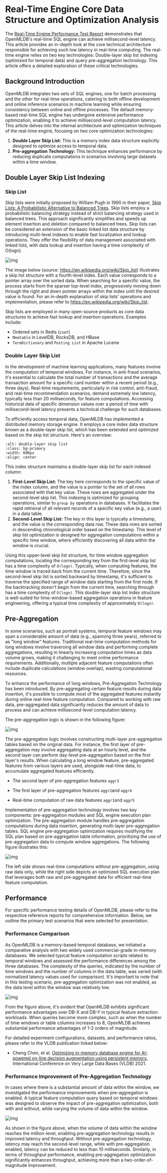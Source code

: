 # Real-Time Engine Core Data Structure and Optimization Analysis

The [Real-Time Engine Performance Test Report](https://openmldb.feishu.cn/wiki/EXB5wI8M8iCquBkErJjcn6JVn0g) demonstrates that OpenMLDB's real-time SQL engine can achieve millisecond-level latency. This article provides an in-depth look at the core technical architecture responsible for achieving such low latency in real-time computing. The real-time engine relies on two key technologies: Double-layer skip list indexing (optimized for temporal data) and query pre-aggregation technology. This article offers a detailed exploration of these critical technologies.

## Background Introduction

OpenMLDB integrates two sets of SQL engines, one for batch processing and the other for real-time operations, catering to both offline development and online inference scenarios in machine learning while ensuring consistency between online and offline processes. The default memory-based real-time SQL engine has undergone extensive performance optimization, enabling it to achieve millisecond-level computation latency. This article delves into the internal architecture and optimization techniques of the real-time engine, focusing on two core optimization technologies:

1. **Double Layer Skip List:** This is a memory index data structure explicitly designed to optimize access to temporal data.
2. **Pre-aggregation Technology:** This technique enhances performance by reducing duplicate computations in scenarios involving large datasets within a time window.

## Double Layer Skip List Indexing

### Skip List

Skip lists were initially proposed by William Pugh in 1990 in their paper, [Skip Lists: A Probabilistic Alternative to Balanced Trees](https://15721.courses.cs.cmu.edu/spring2018/papers/08-oltpindexes1/pugh-skiplists-cacm1990.pdf). Skip lists employ a probabilistic balancing strategy instead of strict balancing strategy used in balanced trees. This approach significantly simplifies and speeds up element insertion and deletion compared to balanced trees. Skip lists can be considered an extension of the basic linked list data structure by introducing multi-level indexes to enable fast localization and lookup operations. They offer the flexibility of data management associated with linked lists, with data lookup and insertion having a time complexity of O(logn).

![img](images/core_data_structure/1.png)

The image below (source: https://en.wikipedia.org/wiki/Skip_list) illustrates a skip list structure with a fourth-level index. Each value corresponds to a pointer array over the sorted data. When searching for a specific value, the process starts from the sparser top-level index, progressively moving down through the right and down pointer arrays within the index until the desired value is found. For an in-depth explanation of skip lists' operations and implementation, please refer to https://en.wikipedia.org/wiki/Skip_list.

Skip lists are employed in many open-source products as core data structures to achieve fast lookup and insertion operations. Examples include:

- Ordered sets in Redis (`zset`)
- `Memtable` in LevelDB, RocksDB, and HBase
- `TermDictionary` and `Posting List` in Apache Lucene

### Double Layer Skip List


In the development of machine learning applications, many features involve the computation of temporal windows. For instance, in anti-fraud scenarios, it's essential to calculate the total number of transactions and the average transaction amount for a specific card number within a recent period (e.g., three days). Real-time requirements, particularly in risk control, anti-fraud, and real-time recommendation scenarios, demand extremely low latency, typically less than 20 milliseconds, for feature computations. Accessing historical data of specific dimension values over a period of time with millisecond-level latency presents a technical challenge for such databases.

To efficiently access temporal data, OpenMLDB has implemented a distributed memory storage engine. It employs a core index data structure known as a double-layer skip list, which has been extended and optimized based on the skip list structure. Here's an overview:

```{image} images/core_data_structure/2.png
:alt: double-layer skip list
:class: bg-primary
:width: 600px
:align: center
```

This index structure maintains a double-layer skip list for each indexed column:

1. **First-Level Skip List:** The key here corresponds to the specific value of the index column, and the value is a pointer to the set of all rows associated with that key value. These rows are aggregated under the second-level skip list. This indexing is optimized for grouping operations, similar to `group by` operations in databases. It facilitates the rapid retrieval of all relevant records of a specific key value (e.g., a user) in a data table.
2. **Second-Level Skip List:** The key in this layer is typically a timestamp, and the value is the corresponding data row. These data rows are sorted in descending chronological order based on the timestamp. This level of skip list optimization is designed for aggregation computations within a specific time window, where efficiently discovering all data within the window is crucial.

Using this upper-level skip list structure, for time window aggregation computations, locating the corresponding key from the first-level skip list has a time complexity of `O(logn)`. Typically, when computing features, the time window is traced back from the current time. Therefore, since the second-level skip list is sorted backward by timestamp, it's sufficient to traverse the specified range of window data starting from the first node. If the backtracking doesn't begin from the current time, searching through has a time complexity of `O(logn)`. This double-layer skip list index structure is well-suited for time-window-based aggregation operations in feature engineering, offering a typical time complexity of approximately `O(logn)`.

## Pre-Aggregation

In some scenarios, such as portrait systems, temporal feature windows may span a considerable amount of data (e.g., spanning three years), referred to as "long window" features. Traditional real-time computation methods for long windows involve traversing all window data and performing complete aggregations, resulting in linearly increasing computation times as data volume grows, making it challenging to meet online performance requirements. Additionally, multiple adjacent feature computations often include duplicate calculations (window overlap), wasting computational resources.

To enhance the performance of long windows, Pre-Aggregation Technology has been introduced. By pre-aggregating certain feature results during data insertion, it's possible to compute most of the aggregated features instantly during online real-time feature computation. Compared to working with raw data, pre-aggregated data significantly reduces the amount of data to process and can achieve millisecond-level computation latency.

The pre-aggregation logic is shown in the following figure:

![img](images/core_data_structure/3.png)

The pre-aggregation logic involves constructing multi-layer pre-aggregation tables based on the original data. For instance, the first layer of pre-aggregation may involve aggregating data at an hourly level, and the second layer can perform day-level pre-aggregation based on the first layer's results. When calculating a long window feature, pre-aggregated features from various layers are used, alongside real-time data, to accumulate aggregated features efficiently.

- The second layer of pre-aggregation features `aggr3`

- The first layer of pre-aggregation features `aggr2`and `aggr4`

- Real-time computation of raw data features `aggr1`and `aggr5`

Implementation of pre-aggregation technology involves two key components: pre-aggregation modules and SQL engine execution plan optimization. The pre-aggregation module handles pre-aggregation computations during data insertion, generating multi-layer pre-aggregation tables. SQL engine pre-aggregation optimization requires modifying the SQL plan based on pre-aggregation table information, prioritizing the use of pre-aggregation data to compute window aggregations. The following figure illustrates this:

![img](images/core_data_structure/4.png)

The left side shows real-time computations without pre-aggregation, using raw data only, while the right side depicts an optimized SQL execution plan that leverages both raw and pre-aggregated data for efficient real-time feature computation.

## Performance

For specific performance testing details of OpenMLDB, please refer to the respective reference reports for comprehensive information. Below, we outline the primary test scenarios that were selected for presentation.

### Performance Comparison

As OpenMLDB is a memory-based temporal database, we initiated a comparative analysis with two widely used commercial-grade in-memory databases. We selected typical feature computation scripts related to temporal windows and assessed the performance differences among the three databases. The complexity of the queries, indicated by the number of time windows and the number of columns in the data table, was varied (with normalized latency values used for comparison). It's important to note that in this testing scenario, pre-aggregation optimization was not enabled, as the data level within the window was relatively low.

![img](images/core_data_structure/5.png) 

From the figure above, it's evident that OpenMLDB exhibits significant performance advantages over DB-X and DB-Y in typical feature extraction workloads. When queries become more complex, such as when the number of time windows or table columns increases to 8, OpenMLDB achieves substantial performance advantages of 1-2 orders of magnitude.

For detailed experiment configurations, datasets, and performance ratios, please refer to the VLDB publication linked below:

- Cheng Chen, et al. [Optimizing in-memory database engine for AI-powered on-line decision augmentation using persistent memory.](http://vldb.org/pvldb/vol14/p799-chen.pdf) International Conference on Very Large Data Bases (VLDB) 2021.

### Performance Improvement of Pre-Aggregation Technology

In cases where there is a substantial amount of data within the window, we investigated the performance improvements when pre-aggregation is enabled. A typical feature computation query based on temporal windows was designed to observe the impact of pre-aggregation optimization, both with and without, while varying the volume of data within the window.

![img](images/core_data_structure/6.png) 

As shown in the figure above, when the volume of data within the window reaches the million-level, enabling pre-aggregation technology results in improved latency and throughput. Without pre-aggregation technology, latency may reach the second-level range, while with pre-aggregation enabled, latency can be reduced to less than 10 milliseconds. Similarly, in terms of throughput performance, enabling pre-aggregation optimization significantly enhances throughput, achieving more than a two-order-of-magnitude improvement.
